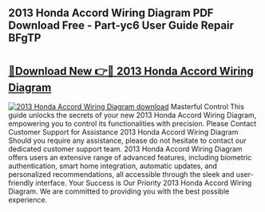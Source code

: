## 2013 Honda Accord Wiring Diagram PDF Download Free - Part-yc6 User Guide Repair BFgTP

# <h2><a href="http://dft1bcr.blite.top/?on=2013+Honda+Accord+Wiring+Diagram">🔗Download New 👉🔴 2013 Honda Accord Wiring Diagram</a></h2>

[![2013 Honda Accord Wiring Diagram download](https://i.imgur.com/lujVjoI.png)](http://dft1bcr.blite.top/?on=2013+Honda+Accord+Wiring+Diagram)
Masterful Control This guide unlocks the secrets of your new 2013 Honda Accord Wiring Diagram, empowering you to control its functionalities with precision. Please Contact Customer Support for Assistance 2013 Honda Accord Wiring Diagram Should you require any assistance, please do not hesitate to contact our dedicated customer support team. 2013 Honda Accord Wiring Diagram offers users an extensive range of advanced features, including biometric authentication, smart home integration, automatic updates, and personalized recommendations, all accessible through the sleek and user-friendly interface. Your Success is Our Priority 2013 Honda Accord Wiring Diagram. We are committed to providing you with the best possible experience.
